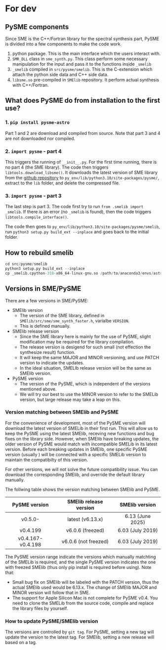 # For dev

## PySME components

Since SME is the C++/Fortran library for the spectral synthesis part, PySME is divided into a few components to make the code work.
1. python package. This is the main interface which the users interact with.
2. `SMR_DLL` class in `sme_synth.py`. This class perform some necessary manipulation for the input and pass it to the functions inside `_smelib`
3. `_smelib` compiled in `src/pysme/smelib`. This is the C-extension which attach the python side data and C++ side data.
4. `libsme.so` pre-compiled in `SMElib` repository. It perform actual synthesis with C++/Fortran.

## What does PySME do from installation to the first use?

### 1. `pip install pysme-astro`

Part 1 and 2 are download and compiled from source. Note that part 3 and 4 are not downloaded nor compiled.

### 2. `import pysme` - part 4

This triggers the running of `__init__.py`.
For the first time running, there is no part 4 (the SME library). 
The code then triggers `libtools.download_libsme()`.
It downloads the latest version of SME library from the [github repository](https://github.com/MingjieJian/SMElib/releases/latest) to `py_env/lib/python3.10/site-packages/pysme/`, extract to the `lib` folder, and delete the compressed file.

### 3. `import pysme` - part 3

The last step is part 3. The code first try to run `from .smelib import _smelib`. 
If there is an error (no `_smelib` is found), then the code triggers `libtools.compile_interface()`.

The code then goes to `py_env/lib/python3.10/site-packages/pysme/smelib`, run `python3 setup.py build_ext --inplace` and goes back to the initial folder.

## How to rebuild  smelib

```py
cd src/pysme/smelib
python3 setup.py build_ext --inplace
cp _smelib.cpython-310-x86_64-linux-gnu.so /path/to/anaconda3/envs/astro_py310/lib/python3.10/site-packages/pysme/smelib/      
```

## Versions in SME/PySME

There are a few versions in SME/PySME:
- SMElib version
    - The version of the SME library, defined in `SMElib/src/sme/sme_synth_faster.h`, varialbe `VERSION`.
    - This is defined manually.
- SMElib release version
    - Since the SME library here is mainly for the use of PySME, slight modification may be required for the library compilation.
    - The release version is desigend for such small (not effection the synthesize result) function.
    - It will keep the same MAJOR and MINOR versioning, and use PATCH version to indicate the updates.
    - In the ideal situation, SMELIb release version will be the same as SMElib version. 
- PySME version
    - The version of the PySME, which is independent of the versions mentioned above.
    - We will try our best to use the MINOR version to refer to the SMELib version, but large release may take a leap on this.

### Version matching between SMElib and PySME

For the convenience of development, most of the PySME version will download the latest version of SMELib in their first run.
This will allow us to keep the PySME using the latest SMElib, receving new functions and bug fixes on the library side.
However, when SMElib have breaking updates, the older version of PySME would match with incompatible SMELib in its latest version.
Before each breaking updates in SMElib, one specific PySME version (usually ) will be connected with a specific SMELib version to maintain the compatibilty of this version.

For other versions, we will not solve the future compatibility issue.
You can download the corresponding SMElib, and override the default library manually.

The follwing table shows the version matching between SMElib and PySME.

|PySME version|SMElib release version|SMElib version|
|:--:|:--:|:--:|
|v0.5.0-|latest (v6.13.x)|6.13 (June 2025)|
|v0.4.199|v6.0.6 (freezed)|6.03 (July 2019)|
|v0.4.167-v0.4.198|v6.0.6 (not freezed)|6.03 (July 2019)|

The PySME version range indicate the versions which manually matchting of the SMELib is required, and the single PySME version indicates the one with freezed SMElib (thus only pip install is required before using).
Note that:
- Small bug fix on SMElib will be labeled with the PATCH version, thus the actual SMElib used would be 6.13.x. The change of SMElib MAJOR and MINOR version will follow that in SME. 
- The support for Apple Silicon Mac is not complete for PySME v0.4. You need to clone the SMELib from the source code, compile and replace the library files by yourself.

### How to update PySME/SMElib version

The versions are controlled by `git tag`. 
For PySME, setting a new tag will update the version to the latest tag.
For SMElib, setting a new release will based on a tag. 